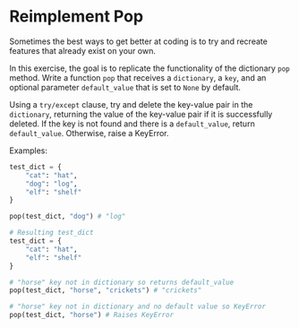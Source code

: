 # Reimplement Pop

Sometimes the best ways to get better at coding is to try and recreate features that already exist on your own.

In this exercise, the goal is to replicate the functionality of the dictionary `pop` method. Write a function `pop` that receives a `dictionary`, a `key`, and an optional parameter `default_value` that is set to `None` by default.

Using a `try/except` clause, try and delete the key-value pair in the `dictionary`, returning the value of the key-value pair if it is successfully deleted. If the key is not found and there is a `default_value`, return `default_value`. Otherwise, raise a KeyError.

Examples:

```python
test_dict = {
    "cat": "hat",
    "dog": "log",
    "elf": "shelf"
}

pop(test_dict, "dog") # "log"

# Resulting test_dict
test_dict = {
    "cat": "hat",
    "elf": "shelf"
}

# "horse" key not in dictionary so returns default_value
pop(test_dict, "horse", "crickets") # "crickets"

# "horse" key not in dictionary and no default value so KeyError
pop(test_dict, "horse") # Raises KeyError
```